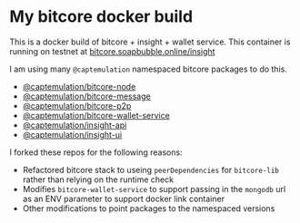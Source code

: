 # My bitcore docker build

This is a docker build of bitcore + insight + wallet service.  This container is running on testnet at [bitcore.soapbubble.online/insight](https://bitcore.soapbubble.online/insight)

I am using many `@captemulation` namespaced bitcore packages to do this.

 - [@captemulation/bitcore-node](https://github.com/CaptEmulation/bitcore-node)
 - [@captemulation/bitcore-message](https://github.com/CaptEmulation/bitcore-message)
 - [@captemulation/bitcore-p2p](https://github.com/CaptEmulation/bitcore-p2p)
 - [@captemulation/bitcore-wallet-service](https://github.com/CaptEmulation/bitcore-wallet-service)
 - [@captemulation/insight-api](https://github.com/CaptEmulation/insight-api)
 - [@captemulation/insight-ui](https://github.com/CaptEmulation/insight-ui)

 I forked these repos for the following reasons:

  - Refactored bitcore stack to useing `peerDependencies` for `bitcore-lib` rather than relying on the runtime check
  - Modifies `bitcore-wallet-service` to support passing in the `mongodb` url as an ENV parameter to support docker link container
  - Other modifications to point packages to the namespaced versions
  
